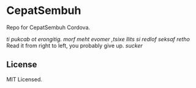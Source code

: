 # CepatSembuh
Repo for CepatSembuh Cordova. <br>

_ti pukcab ot erongitig. morf meht evomer ,tsixe llits si redlof seksaf retho_
Read it from right to left, you probably give up. _sucker_

## License
MIT Licensed.
